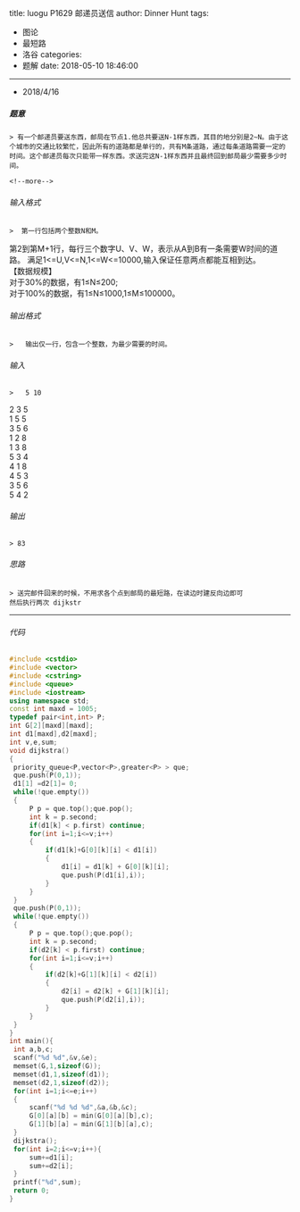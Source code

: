 title: luogu P1629 邮递员送信
author: Dinner Hunt
tags:
  - 图论
  - 最短路
  - 洛谷
categories:
  - 题解
date: 2018-05-10 18:46:00
---

* 2018/4/16

 ##### 题意  
    > 有一个邮递员要送东西，邮局在节点1.他总共要送N-1样东西，其目的地分别是2~N。由于这个城市的交通比较繁忙，因此所有的道路都是单行的，共有M条道路，通过每条道路需要一定的时间。这个邮递员每次只能带一样东西。求送完这N-1样东西并且最终回到邮局最少需要多少时间。
   
    <!--more-->

 ###### 输入格式
    >  第一行包括两个整数N和M。  
第2到第M+1行，每行三个数字U、V、W，表示从A到B有一条需要W时间的道路。 满足1<=U,V<=N,1<=W<=10000,输入保证任意两点都能互相到达。  
【数据规模】  
对于30%的数据，有1≤N≤200;  
对于100%的数据，有1≤N≤1000,1≤M≤100000。

 ######  输出格式  
    >   输出仅一行，包含一个整数，为最少需要的时间。

 ######  输入  
    >   5 10  
2 3 5  
1 5 5  
3 5 6  
1 2 8  
1 3 8  
5 3 4  
4 1 8  
4 5 3  
3 5 6  
5 4 2

 ######  输出
    > 83

 ###### 思路  
    > 送完邮件回来的时候，不用求各个点到邮局的最短路，在读边时建反向边即可  
    然后执行两次 dijkstr
---       
 ###### 代码
      
   ```cpp
   #include <cstdio>
#include <vector>
#include <cstring>
#include <queue>
#include <iostream>
using namespace std;
const int maxd = 1005;
typedef pair<int,int> P; 
int G[2][maxd][maxd];
int d1[maxd],d2[maxd];
int v,e,sum;
void dijkstra()
{
    priority_queue<P,vector<P>,greater<P> > que;
    que.push(P(0,1));
    d1[1] =d2[1]= 0;
    while(!que.empty())
    {
        P p = que.top();que.pop();
        int k = p.second;
        if(d1[k] < p.first) continue;
        for(int i=1;i<=v;i++)
        {
            if(d1[k]+G[0][k][i] < d1[i])
            {
                d1[i] = d1[k] + G[0][k][i];
                que.push(P(d1[i],i));
            }
        }
    }
    que.push(P(0,1));
    while(!que.empty())
    {
        P p = que.top();que.pop();
        int k = p.second;
        if(d2[k] < p.first) continue;
        for(int i=1;i<=v;i++)
        {
            if(d2[k]+G[1][k][i] < d2[i])
            {
                d2[i] = d2[k] + G[1][k][i];
                que.push(P(d2[i],i));
            }
        }
    }
}
int main(){
    int a,b,c;
    scanf("%d %d",&v,&e);
    memset(G,1,sizeof(G));
    memset(d1,1,sizeof(d1));
    memset(d2,1,sizeof(d2));
    for(int i=1;i<=e;i++)
    {
        scanf("%d %d %d",&a,&b,&c);
        G[0][a][b] = min(G[0][a][b],c);
        G[1][b][a] = min(G[1][b][a],c);
    }
    dijkstra();
    for(int i=2;i<=v;i++){
        sum+=d1[i];
        sum+=d2[i];
    }
    printf("%d",sum);
    return 0;
}
 ```
